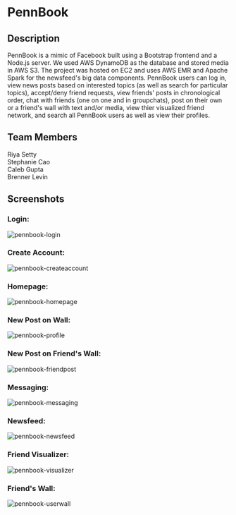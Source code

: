 # PennBook

## Description

PennBook is a mimic of Facebook built using a Bootstrap frontend and a Node.js server. We used AWS DynamoDB as the database and stored media in AWS S3. The project was hosted on EC2 and uses AWS EMR and Apache Spark for the newsfeed's big data components. PennBook users can log in, view news posts based on interested topics (as well as search for particular topics), accept/deny friend requests, view friends' posts in chronological order, chat with friends (one on one and in groupchats), post on their own or a friend's wall with text and/or media, view thier visualized friend network, and search all PennBook users as well as view their profiles.

## Team Members

Riya Setty\
Stephanie Cao\
Caleb Gupta\
Brenner Levin

## Screenshots
### Login:
![pennbook-login](https://user-images.githubusercontent.com/97648252/183789338-e9f2c69d-945c-4e61-b695-46e03538a788.png)


### Create Account:
![pennbook-createaccount](https://user-images.githubusercontent.com/97648252/183789423-0b0397a5-26f5-43d2-95a6-e1672b09eb38.png)

### Homepage:

![pennbook-homepage](https://user-images.githubusercontent.com/97648252/183789453-85b42e90-643a-4e52-a62c-32f7440c224d.png)

### New Post on Wall:
![pennbook-profile](https://user-images.githubusercontent.com/97648252/183789496-ee24d3a0-fbb1-43c7-98f7-40f5c3ca7469.png)


### New Post on Friend's Wall:
![pennbook-friendpost](https://user-images.githubusercontent.com/97648252/183789523-ce685e87-6a33-4732-8020-0aa519efc9e4.png)


### Messaging:
![pennbook-messaging](https://user-images.githubusercontent.com/97648252/183789534-ae0766b5-5c02-47a6-8a02-87b858dbdb44.png)


### Newsfeed:
![pennbook-newsfeed](https://user-images.githubusercontent.com/97648252/183789588-7cf4aa0f-1c19-4498-a500-ad96adf53f1b.png)


### Friend Visualizer:
![pennbook-visualizer](https://user-images.githubusercontent.com/97648252/183789594-bd6449e6-ba87-41b8-aef2-461bf0c184bd.png)

### Friend's Wall:
![pennbook-userwall](https://user-images.githubusercontent.com/97648252/183789576-48097ec0-2add-4129-9464-d82020336ec6.png)
